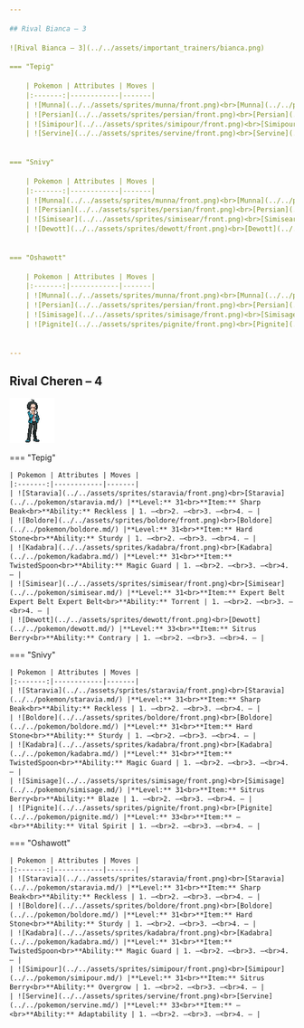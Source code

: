 ```yaml
---

## Rival Bianca – 3

![Rival Bianca – 3](../../assets/important_trainers/bianca.png)

=== "Tepig"

    | Pokemon | Attributes | Moves |
    |:-------:|------------|-------|
    | ![Munna](../../assets/sprites/munna/front.png)<br>[Munna](../../pokemon/munna.md/) |**Level:** 29<br>**Item:** -<br>**Ability:** Analytic | 1. —<br>2. —<br>3. —<br>4. — |
    | ![Persian](../../assets/sprites/persian/front.png)<br>[Persian](../../pokemon/persian.md/) |**Level:** 31<br>**Item:** -<br>**Ability:** Technician | 1. —<br>2. —<br>3. —<br>4. — |
    | ![Simipour](../../assets/sprites/simipour/front.png)<br>[Simipour](../../pokemon/simipour.md/) |**Level:** 29<br>**Item:** -<br>**Ability:** Unburden | 1. —<br>2. —<br>3. —<br>4. — |
    | ![Servine](../../assets/sprites/servine/front.png)<br>[Servine](../../pokemon/servine.md/) |**Level:** 31<br>**Item:** Sitrus Berry<br>**Ability:** Contrary | 1. —<br>2. —<br>3. —<br>4. — |
    

=== "Snivy"

    | Pokemon | Attributes | Moves |
    |:-------:|------------|-------|
    | ![Munna](../../assets/sprites/munna/front.png)<br>[Munna](../../pokemon/munna.md/) |**Level:** 29<br>**Item:** -<br>**Ability:** Analytic | 1. —<br>2. —<br>3. —<br>4. — |
    | ![Persian](../../assets/sprites/persian/front.png)<br>[Persian](../../pokemon/persian.md/) |**Level:** 31<br>**Item:** -<br>**Ability:** Technician | 1. —<br>2. —<br>3. —<br>4. — |
    | ![Simisear](../../assets/sprites/simisear/front.png)<br>[Simisear](../../pokemon/simisear.md/) |**Level:** 29<br>**Item:** -<br>**Ability:** Technician | 1. —<br>2. —<br>3. —<br>4. — |
    | ![Dewott](../../assets/sprites/dewott/front.png)<br>[Dewott](../../pokemon/dewott.md/) |**Level:** 31<br>**Item:** Sitrus Berry<br>**Ability:** Vital Spirit | 1. —<br>2. —<br>3. —<br>4. — |
    

=== "Oshawott"

    | Pokemon | Attributes | Moves |
    |:-------:|------------|-------|
    | ![Munna](../../assets/sprites/munna/front.png)<br>[Munna](../../pokemon/munna.md/) |**Level:** 29<br>**Item:** -<br>**Ability:** Analytic | 1. —<br>2. —<br>3. —<br>4. — |
    | ![Persian](../../assets/sprites/persian/front.png)<br>[Persian](../../pokemon/persian.md/) |**Level:** 31<br>**Item:** -<br>**Ability:** Technician | 1. —<br>2. —<br>3. —<br>4. — |
    | ![Simisage](../../assets/sprites/simisage/front.png)<br>[Simisage](../../pokemon/simisage.md/) |**Level:** 29<br>**Item:** -<br>**Ability:** Technician | 1. —<br>2. —<br>3. —<br>4. — |
    | ![Pignite](../../assets/sprites/pignite/front.png)<br>[Pignite](../../pokemon/pignite.md/) |**Level:** 31<br>**Item:** Sitrus Berry<br>**Ability:** Adaptability | 1. —<br>2. —<br>3. —<br>4. — |
    

---
```


## Rival Cheren – 4

![Rival Cheren – 4](../../assets/important_trainers/cheren.png)

=== "Tepig"

    | Pokemon | Attributes | Moves |
    |:-------:|------------|-------|
    | ![Staravia](../../assets/sprites/staravia/front.png)<br>[Staravia](../../pokemon/staravia.md/) |**Level:** 31<br>**Item:** Sharp Beak<br>**Ability:** Reckless | 1. —<br>2. —<br>3. —<br>4. — |
    | ![Boldore](../../assets/sprites/boldore/front.png)<br>[Boldore](../../pokemon/boldore.md/) |**Level:** 31<br>**Item:** Hard Stone<br>**Ability:** Sturdy | 1. —<br>2. —<br>3. —<br>4. — |
    | ![Kadabra](../../assets/sprites/kadabra/front.png)<br>[Kadabra](../../pokemon/kadabra.md/) |**Level:** 31<br>**Item:** TwistedSpoon<br>**Ability:** Magic Guard | 1. —<br>2. —<br>3. —<br>4. — |
    | ![Simisear](../../assets/sprites/simisear/front.png)<br>[Simisear](../../pokemon/simisear.md/) |**Level:** 31<br>**Item:** Expert Belt Expert Belt Expert Belt<br>**Ability:** Torrent | 1. —<br>2. —<br>3. —<br>4. — |
    | ![Dewott](../../assets/sprites/dewott/front.png)<br>[Dewott](../../pokemon/dewott.md/) |**Level:** 33<br>**Item:** Sitrus Berry<br>**Ability:** Contrary | 1. —<br>2. —<br>3. —<br>4. — |
    

=== "Snivy"

    | Pokemon | Attributes | Moves |
    |:-------:|------------|-------|
    | ![Staravia](../../assets/sprites/staravia/front.png)<br>[Staravia](../../pokemon/staravia.md/) |**Level:** 31<br>**Item:** Sharp Beak<br>**Ability:** Reckless | 1. —<br>2. —<br>3. —<br>4. — |
    | ![Boldore](../../assets/sprites/boldore/front.png)<br>[Boldore](../../pokemon/boldore.md/) |**Level:** 31<br>**Item:** Hard Stone<br>**Ability:** Sturdy | 1. —<br>2. —<br>3. —<br>4. — |
    | ![Kadabra](../../assets/sprites/kadabra/front.png)<br>[Kadabra](../../pokemon/kadabra.md/) |**Level:** 31<br>**Item:** TwistedSpoon<br>**Ability:** Magic Guard | 1. —<br>2. —<br>3. —<br>4. — |
    | ![Simisage](../../assets/sprites/simisage/front.png)<br>[Simisage](../../pokemon/simisage.md/) |**Level:** 31<br>**Item:** Sitrus Berry<br>**Ability:** Blaze | 1. —<br>2. —<br>3. —<br>4. — |
    | ![Pignite](../../assets/sprites/pignite/front.png)<br>[Pignite](../../pokemon/pignite.md/) |**Level:** 33<br>**Item:** —<br>**Ability:** Vital Spirit | 1. —<br>2. —<br>3. —<br>4. — |
    

=== "Oshawott"

    | Pokemon | Attributes | Moves |
    |:-------:|------------|-------|
    | ![Staravia](../../assets/sprites/staravia/front.png)<br>[Staravia](../../pokemon/staravia.md/) |**Level:** 31<br>**Item:** Sharp Beak<br>**Ability:** Reckless | 1. —<br>2. —<br>3. —<br>4. — |
    | ![Boldore](../../assets/sprites/boldore/front.png)<br>[Boldore](../../pokemon/boldore.md/) |**Level:** 31<br>**Item:** Hard Stone<br>**Ability:** Sturdy | 1. —<br>2. —<br>3. —<br>4. — |
    | ![Kadabra](../../assets/sprites/kadabra/front.png)<br>[Kadabra](../../pokemon/kadabra.md/) |**Level:** 31<br>**Item:** TwistedSpoon<br>**Ability:** Magic Guard | 1. —<br>2. —<br>3. —<br>4. — |
    | ![Simipour](../../assets/sprites/simipour/front.png)<br>[Simipour](../../pokemon/simipour.md/) |**Level:** 31<br>**Item:** Sitrus Berry<br>**Ability:** Overgrow | 1. —<br>2. —<br>3. —<br>4. — |
    | ![Servine](../../assets/sprites/servine/front.png)<br>[Servine](../../pokemon/servine.md/) |**Level:** 33<br>**Item:** —<br>**Ability:** Adaptability | 1. —<br>2. —<br>3. —<br>4. — |
    

